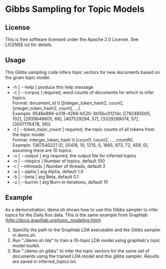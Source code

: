 Gibbs Sampling for Topic Models
==========


License
-------

This is free software licensed under the Apache 2.0 License. See LICENSE.txt for details.

Usage
-------
This Gibbs sampling code infers topic vectors for new documents based on the given topic model.

*  -h [ --help ]                produce this help message
*  -c [ --corpus ]              required, word counts of documents for which to infer topics. <br> Format: document\_id \\t [[integer\_token\_hash2, count], [integer\_token\_hash2, count], ...]. <br> Example: 9548e888-e318-4266-b520-3b15bc01214c    [[792485005, 102], [2939649605, 66], [407529294, 57], [3329289074, 57], [3007176478, 36]]
*  -t [ --token\_topic\_count ] required, the topic counts of all tokens from the topic model. <br> Format: interger\_token\_hash \\t [count1, count2, ..., countN]. <br> Example: 1367540221      [0, 20418, 10, 1215, 0, 1865, 973, 72, 459, 0], assuming there are 10 topics.
*  -o [ --output ] arg          required, the output file for inferred topics
*  -n [ --ntopics ]             Number of topics, default 100
*  -r [ --nthreads ]            Number of threads, default 2
*  -a [ --alpha ] arg           Alpha, default 1.0
*  -b [ --beta ] arg            Beta, default 0.1
*  -u [ --burnin ] arg          Burn-in iterations, default 10

Example
-------
As a demonstration, demo.sh shows how to use this Gibbs sampler to infer topics for the Daily Kos data. This is the same example from Graphlab (http://docs.graphlab.org/topic_modeling.html).

1. Specifiy the path to the Graphlab LDA executable and the Gibbs sampler in demo.sh.
2. Run "./demo.sh lda" to train a 10-topic LDA model using graphlab's topic model toolkit.
3. Run "./demo.sh gibbs" to infer the topic vectors for the same set of documents using the trained LDA model and this gibbs sampler. Results are saved in inferred_topics.txt.
